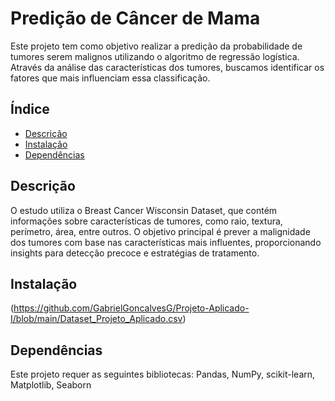 # Predição de Câncer de Mama

Este projeto tem como objetivo realizar a predição da probabilidade de tumores serem malignos utilizando o algoritmo de regressão logística. Através da análise das características dos tumores, buscamos identificar os fatores que mais influenciam essa classificação.

## Índice

- [Descrição](#descrição)
- [Instalação](#instalação)
- [Dependências](#dependências)

## Descrição

O estudo utiliza o Breast Cancer Wisconsin Dataset, que contém informações sobre características de tumores, como raio, textura, perímetro, área, entre outros. O objetivo principal é prever a malignidade dos tumores com base nas características mais influentes, proporcionando insights para detecção precoce e estratégias de tratamento.

## Instalação

(https://github.com/GabrielGoncalvesG/Projeto-Aplicado-I/blob/main/Dataset_Projeto_Aplicado.csv)

## Dependências
Este projeto requer as seguintes bibliotecas:
Pandas, NumPy, scikit-learn, Matplotlib, Seaborn
